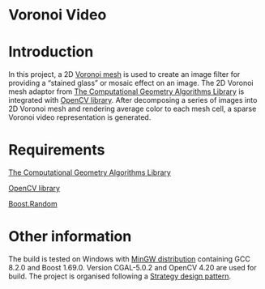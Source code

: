 # Voronoi Video

# Introduction

In this project, a 2D [Voronoi mesh](https://en.wikipedia.org/wiki/Voronoi_diagram) is used to create an image filter for providing a “stained glass” or mosaic effect on an image. The 2D Voronoi mesh adaptor from [The Computational Geometry Algorithms Library](https://doc.cgal.org/latest/Voronoi_diagram_2/index.html#Chapter_2D_Voronoi_Diagram_Adaptor) is integrated with [OpenCV library](https://docs.opencv.org/master/). After decomposing a series of images into 2D Voronoi mesh and rendering average color to each mesh cell, a sparse Voronoi video representation is generated.

# Requirements

[The Computational Geometry Algorithms Library](https://doc.cgal.org/latest/Voronoi_diagram_2/index.html#Chapter_2D_Voronoi_Diagram_Adaptor)

[OpenCV library](https://docs.opencv.org/master/)

[Boost.Random](https://www.boost.org/doc/libs/1_72_0/doc/html/boost_random.html)

# Other information

The build is tested on Windows with [MinGW distribution](https://nuwen.net/mingw.html) containing GCC 8.2.0 and Boost 1.69.0. Version CGAL-5.0.2 and OpenCV 4.20 are used for build. The project is organised following a [Strategy design pattern](https://en.wikipedia.org/wiki/Strategy_pattern).







